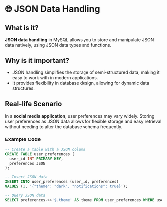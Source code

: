 

# 🌐 JSON Data Handling

## What is it?
**JSON data handling** in MySQL allows you to store and manipulate JSON data natively, using JSON data types and functions.

## Why is it important?
- JSON handling simplifies the storage of semi-structured data, making it easy to work with in modern applications.
- It provides flexibility in database design, allowing for dynamic data structures.

## Real-life Scenario
In a **social media application**, user preferences may vary widely. Storing user preferences as JSON data allows for flexible storage and easy retrieval without needing to alter the database schema frequently.


### Example Code
```sql
-- Create a table with a JSON column
CREATE TABLE user_preferences (
  user_id INT PRIMARY KEY,
  preferences JSON
);

-- Insert JSON data
INSERT INTO user_preferences (user_id, preferences)
VALUES (1, '{"theme": "dark", "notifications": true}');

-- Query JSON data
SELECT preferences->>'$.theme' AS theme FROM user_preferences WHERE user_id = 1;

